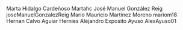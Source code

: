 Marta Hidalgo Cardeñoso  Martahc
José Manuel González Reig  joseManuelGonzalezReig
Mario Mauricio Martínez Moreno  mariom18
Hernan Calvo Aguiar Hernies
Alejandro Exposito Ayuso AlexAyuso01